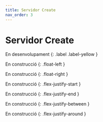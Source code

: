```yaml
---
title: Servidor Create
nav_order: 3
---
```


# Servidor Create
En desenvolupament 
{: .label .label-yellow }

En construcció
{: .float-left }

En construcció
{: .float-right }

En construcció
{: .flex-justify-start }

En construcció
{: .flex-justify-end }

En construcció
{: .flex-justify-between }

En construcció
{: .flex-justify-around }
